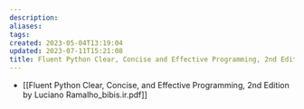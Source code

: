 ```yaml
---
description:
aliases: 
tags: 
created: 2023-05-04T13:19:04
updated: 2023-07-11T15:21:08
title: Fluent Python Clear, Concise and Effective Programming, 2nd Edition
---
```

- [[Fluent Python Clear, Concise, and Effective Programming, 2nd Edition by Luciano Ramalho_bibis.ir.pdf]]
